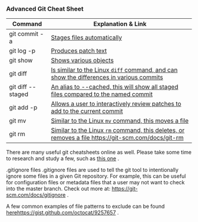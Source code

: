 ### Advanced Git Cheat Sheet

| Command           | Explanation & Link                                                                    |
| ----------------- | ------------------------------------------------------------------------------------- |
| git commit -a     | [Stages files automatically](https://git-scm.com/docs/git-commit#Documentation/git-commit.txt---all)                                                            |
| git log -p        | [Produces patch text](https://git-scm.com/docs/git-log#_generating_patch_text_with_p)                                                                   |
| git show          | [Shows various objects](https://git-scm.com/docs/git-show)                                                                 |
| git diff          | [Is similar to the Linux `diff` command, and can show the differences in various commits](https://git-scm.com/docs/git-diff) |
| git diff --staged | [An alias to --cached, this will show all staged files compared to the named commit ](https://git-scm.com/docs/git-diff)    |
| git add -p        | [Allows a user to interactively review patches to add to the current commit](https://git-scm.com/docs/git-add)              |
| git mv            | [Similar to the Linux `mv` command, this moves a file](https://git-scm.com/docs/git-mv)                                  |
| git rm            | [Similar to the Linux `rm` command, this deletes, or removes a file ](https://git-scm.com/docs/git-rm)https://git-scm.com/docs/git-rm                    |

There are many useful git cheatsheets online as well. Please take some time to research and study a few, such as [this one](https://github.github.com/training-kit/downloads/github-git-cheat-sheet.pdf)
.

.gitignore files
.gitignore files are used to tell the git tool to intentionally ignore some files in a given Git repository. For example, this can be useful for configuration files or metadata files that a user may not want to check into the master branch. Check out more at: 
https://git-scm.com/docs/gitignore
.

A few common examples of file patterns to exclude can be found [here](https://gist.github.com/octocat/9257657)https://gist.github.com/octocat/9257657
.
